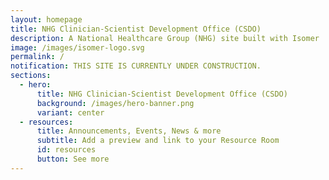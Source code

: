 ```yaml
---
layout: homepage
title: NHG Clinician-Scientist Development Office (CSDO)
description: A National Healthcare Group (NHG) site built with Isomer
image: /images/isomer-logo.svg
permalink: /
notification: THIS SITE IS CURRENTLY UNDER CONSTRUCTION.
sections:
  - hero:
      title: NHG Clinician-Scientist Development Office (CSDO)
      background: /images/hero-banner.png
      variant: center
  - resources:
      title: Announcements, Events, News & more
      subtitle: Add a preview and link to your Resource Room
      id: resources
      button: See more
---
```

